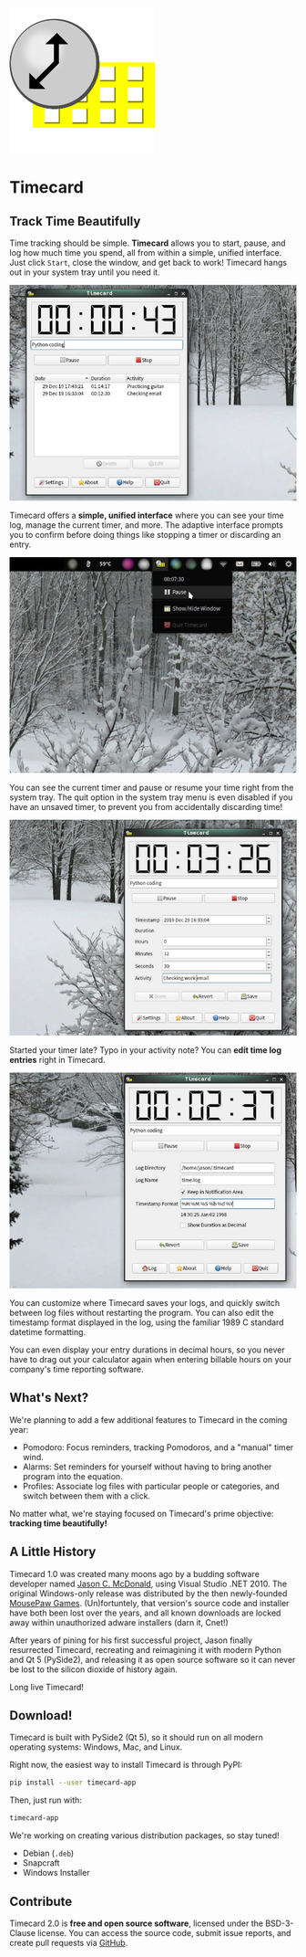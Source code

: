 <img src="img/timecard.svg" alt="drawing" width="256"/>

# Timecard

## Track Time Beautifully

Time tracking should be simple. **Timecard** allows you to start, pause, and
log how much time you spend, all from within a simple, unified interface.
Just click `Start`, close the window, and get back to work! Timecard hangs
out in your system tray until you need it.

![Screenshot: Time log](img/log.jpg)

Timecard offers a **simple, unified interface** where you can see your time
log, manage the current timer, and more. The adaptive interface prompts you to
confirm before doing things like stopping a timer or discarding an entry.

![Screenshot: Menu in system tray](img/systemtray.jpg)

You can see the current timer and pause or resume your time right from the
system tray. The quit option in the system tray menu is even disabled if you
have an unsaved timer, to prevent you from accidentally discarding time!

![Screenshot: Editing time log entry](img/edit.jpg)

Started your timer late? Typo in your activity note? You can **edit time log
entries** right in Timecard.

![Screenshot: Editing settings](img/settings.jpg)

You can customize where Timecard saves your logs, and quickly switch between
log files without restarting the program. You can also edit the timestamp
format displayed in the log, using the familiar 1989 C standard datetime
formatting.

You can even display your entry durations in decimal
hours, so you never have to drag out your calculator again when entering
billable hours on your company's time reporting software.

## What's Next?

We're planning to add a few additional features to Timecard in the coming year:

* Pomodoro: Focus reminders, tracking Pomodoros, and a "manual" timer wind.
* Alarms: Set reminders for yourself without having to bring another program
into the equation.
* Profiles: Associate log files with particular people or categories, and
switch between them with a click.

No matter what, we're staying focused on Timecard's prime objective:
**tracking time beautifully!**

## A Little History

Timecard 1.0 was created many moons ago by a budding software developer
named [Jason C. McDonald](https://indeliblebluepen.com), using Visual
Studio .NET 2010. The original Windows-only release was distributed by
the then newly-founded [MousePaw Games](https://mousepawmedia.com).
(Un)fortuntely, that version's source code and installer have both been
lost over the years, and all known downloads are locked away within
unauthorized adware installers (darn it, Cnet!)

After years of pining for his first successful project, Jason finally
resurrected Timecard, recreating and reimagining it
with modern Python and Qt 5 (PySide2), and releasing it as open source
software so it can never be lost to the silicon dioxide of history again.

Long live Timecard!

## Download!

Timecard is built with PySide2 (Qt 5), so it should run on all modern operating
systems: Windows, Mac, and Linux.

Right now, the easiest way to install Timecard is through PyPI:

```bash
pip install --user timecard-app
```

Then, just run with:

```bash
timecard-app
```

We're working on creating various distribution packages, so stay tuned!

* Debian (`.deb`)
* Snapcraft
* Windows Installer

## Contribute

Timecard 2.0 is **free and open source software**, licensed under the
BSD-3-Clause license. You can access the source code, submit issue reports,
and create pull requests via [GitHub](https://github.com/codemouse92/timecard).
